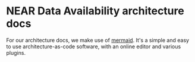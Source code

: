 # NEAR Data Availability architecture docs

For our architecture docs, we make use of [mermaid](https://mermaid.js.org/intro/).
It's a simple and easy to use architecture-as-code software, with an online editor and various plugins.



